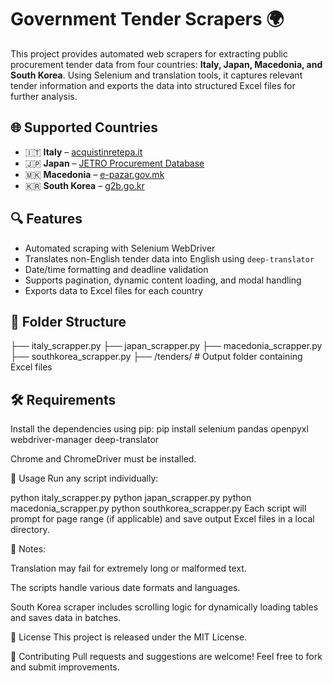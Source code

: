 
# Government Tender Scrapers 🌍

This project provides automated web scrapers for extracting public procurement tender data from four countries: **Italy, Japan, Macedonia, and South Korea**. Using Selenium and translation tools, it captures relevant tender information and exports the data into structured Excel files for further analysis.

## 🌐 Supported Countries

- 🇮🇹 **Italy** – [acquistinretepa.it](https://www.acquistinretepa.it)
- 🇯🇵 **Japan** – [JETRO Procurement Database](https://www.jetro.go.jp/en/database/procurement/national/)
- 🇲🇰 **Macedonia** – [e-pazar.gov.mk](https://e-pazar.gov.mk/activeTenders)
- 🇰🇷 **South Korea** – [g2b.go.kr](https://www.g2b.go.kr/)


## 🔍 Features

- Automated scraping with Selenium WebDriver  
- Translates non-English tender data into English using `deep-translator`  
- Date/time formatting and deadline validation  
- Supports pagination, dynamic content loading, and modal handling  
- Exports data to Excel files for each country
  
## 📁 Folder Structure

├── italy_scrapper.py
├── japan_scrapper.py
├── macedonia_scrapper.py
├── southkorea_scrapper.py
├── /tenders/ # Output folder containing Excel files

## 🛠 Requirements

Install the dependencies using pip:
pip install selenium pandas openpyxl webdriver-manager deep-translator

Chrome and ChromeDriver must be installed.

🚀 Usage
Run any script individually:

python italy_scrapper.py
python japan_scrapper.py
python macedonia_scrapper.py
python southkorea_scrapper.py
Each script will prompt for page range (if applicable) and save output Excel files in a local directory.

📌 Notes:

Translation may fail for extremely long or malformed text.

The scripts handle various date formats and languages.

South Korea scraper includes scrolling logic for dynamically loading tables and saves data in batches.


📄 License
This project is released under the MIT License.

🤝 Contributing
Pull requests and suggestions are welcome! Feel free to fork and submit improvements.


